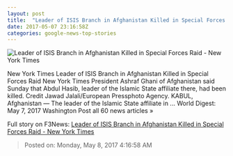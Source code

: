 ```yaml
---
layout: post
title:  "Leader of ISIS Branch in Afghanistan Killed in Special Forces Raid - New York Times"
date: 2017-05-07 23:16:58Z
categories: google-news-top-stories
---
```


![Leader of ISIS Branch in Afghanistan Killed in Special Forces Raid - New York Times](https://static01.nyt.com/images/2017/05/08/world/AFGHANISTAN/AFGHANISTAN-facebookJumbo.jpg)

New York Times Leader of ISIS Branch in Afghanistan Killed in Special Forces Raid New York Times President Ashraf Ghani of Afghanistan said Sunday that Abdul Hasib, leader of the Islamic State affiliate there, had been killed. Credit Jawad Jalali/European Pressphoto Agency. KABUL, Afghanistan — The leader of the Islamic State affiliate in ... World Digest: May 7, 2017 Washington Post all 60 news articles »


Full story on F3News: [Leader of ISIS Branch in Afghanistan Killed in Special Forces Raid - New York Times](http://www.f3nws.com/n/uJeKjE)

> Posted on: Monday, May 8, 2017 4:16:58 AM
